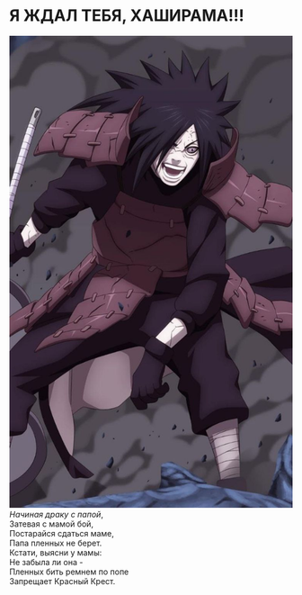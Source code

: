 # Я ЖДАЛ ТЕБЯ, ХАШИРАМА!!!
![111](photo_5192673000997111240_y.jpg)  
*Начиная драку с папой*,  
Затевая с мамой бой,  
Постарайся сдаться маме,  
Папа пленных не берет.  
Кстати, выясни у мамы:  
Не забыла ли она -  
Пленных бить ремнем по попе  
Запрещает Красный Крест.  
